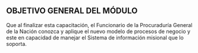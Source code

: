 ## OBJETIVO GENERAL DEL MÓDULO

Que al finalizar esta capacitación, el Funcionario de la Procuraduría General de la Nación conozca y aplique el nuevo modelo de procesos de negocio y este en capacidad de manejar el Sistema de información misional que lo soporta.

## 

## 



